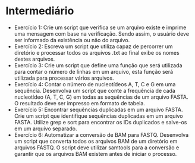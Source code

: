 # Intermediário

- Exercício 1: Crie um script que verifica se um arquivo existe e imprime uma mensagem com base na verificação. Sendo assim, o usuário deve ser informado da existência ou não do arquivo.
- Exercício 2: Escreva um script que utiliza capaz de percorrer um diretório e processar todos os arquivos .txt ao final exibe os nomes destes arquivos.
- Exercício 3: Crie um script que define uma função que será utilizada para contar o número de linhas em um arquivo, esta função será utilizada para processar vários arquivos.
- Exercício 4: Contar o número de nucleotídeos A, T, C e G em uma sequência. Desenvolva um script que conte a frequência de cada nucleotídeo (A, T, C, G) em todas as sequências de um arquivo FASTA. O resultado deve ser impresso em formato de tabela.
- Exercício 5:  Encontrar sequências duplicadas em um arquivo FASTA. Crie um script que identifique sequências duplicadas em um arquivo FASTA. Utilize grep e sort para encontrar os IDs duplicados e salve-os em um arquivo separado.
- Exercício 6: Automatizar a conversão de BAM para FASTQ. Desenvolva um script que converta todos os arquivos BAM de um diretório em arquivos FASTQ. O script deve utilizar samtools para a conversão e garantir que os arquivos BAM existem antes de iniciar o processo.


